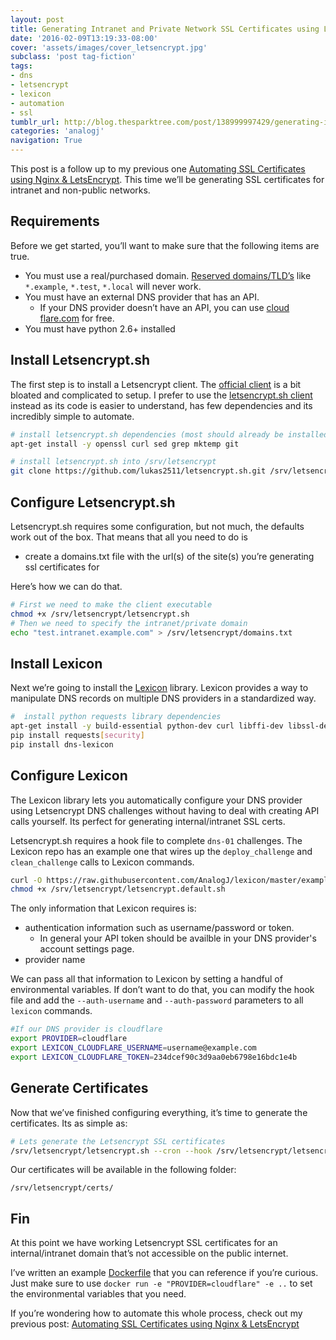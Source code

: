 ```yaml
---
layout: post
title: Generating Intranet and Private Network SSL Certificates using LetsEncrypt
date: '2016-02-09T13:19:33-08:00'
cover: 'assets/images/cover_letsencrypt.jpg'
subclass: 'post tag-fiction'
tags:
- dns
- letsencrypt
- lexicon
- automation
- ssl
tumblr_url: http://blog.thesparktree.com/post/138999997429/generating-intranet-and-private-network-ssl
categories: 'analogj'
navigation: True
---
```

This post is a follow up to my previous one [Automating SSL Certificates using Nginx & LetsEncrypt](http://blog.thesparktree.com/post/138452017979/automating-ssl-certificates-using-nginx). This time we’ll be generating SSL certificates for intranet and non-public networks.

## Requirements
Before we get started, you’ll want to make sure that the following items are true.

- You must use a real/purchased domain. [Reserved domains/TLD’s](https://en.wikipedia.org/wiki/Top-level_domain#Reserved_domains) like `*.example`, `*.test`, `*.local` will never work.
- You must have an external DNS provider that has an API.
	- If your DNS provider doesn’t have an API, you can use [cloud flare.com](https://www.cloudflare.com) for free.
- You must have python 2.6+ installed

## Install Letsencrypt.sh
The first step is to install a Letsencrypt client. The [official client](https://github.com/letsencrypt/letsencrypt) is a bit bloated and complicated to setup. I prefer to use the [letsencrypt.sh client](https://github.com/lukas2511/letsencrypt.sh) instead as its code is easier to understand, has few dependencies and its incredibly simple to automate.

```bash
# install letsencrypt.sh dependencies (most should already be installed)
apt-get install -y openssl curl sed grep mktemp git

# install letsencrypt.sh into /srv/letsencrypt
git clone https://github.com/lukas2511/letsencrypt.sh.git /srv/letsencrypt
```

## Configure Letsencrypt.sh
Letsencrypt.sh requires some configuration, but not much, the defaults work out of the box. That means that all you need to do is

- create a domains.txt file with the url(s) of the site(s) you’re generating ssl certificates for

Here’s how we can do that.

```bash
# First we need to make the client executable
chmod +x /srv/letsencrypt/letsencrypt.sh
# Then we need to specify the intranet/private domain
echo "test.intranet.example.com" > /srv/letsencrypt/domains.txt
```

## Install Lexicon
Next we’re going to install the [Lexicon](https://github.com/AnalogJ/lexicon) library. Lexicon provides a way to manipulate DNS records on multiple DNS providers in a standardized way.

```bash
#  install python requests library dependencies
apt-get install -y build-essential python-dev curl libffi-dev libssl-dev
pip install requests[security]
pip install dns-lexicon
```

## Configure Lexicon
 The Lexicon library lets you automatically configure your DNS provider using Letsencrypt DNS challenges without having to deal with creating API calls yourself. Its perfect for generating internal/intranet SSL certs.

Letsencrypt.sh requires a hook file to complete `dns-01` challenges. The Lexicon repo has an example one that wires up the `deploy_challenge` and `clean_challenge` calls to Lexicon commands.

```bash
curl -O https://raw.githubusercontent.com/AnalogJ/lexicon/master/examples/letsencrypt.default.sh /srv/letsencrypt
chmod +x /srv/letsencrypt/letsencrypt.default.sh
```

The only information that Lexicon requires is:

- authentication information such as username/password or token.
  - In general your API token should be availble in your DNS provider's account settings page.
- provider name

We can pass all that information to Lexicon by setting a handful of environmental variables. If don’t want to do that, you can modify the hook file and add the `--auth-username` and `--auth-password` parameters to all `lexicon` commands.

```bash
#If our DNS provider is cloudflare
export PROVIDER=cloudflare
export LEXICON_CLOUDFLARE_USERNAME=username@example.com
export LEXICON_CLOUDFLARE_TOKEN=234dcef90c3d9aa0eb6798e16bdc1e4b
```

## Generate Certificates
Now that we’ve finished configuring everything, it’s time to generate the certificates. Its as simple as:

```bash
# Lets generate the Letsencrypt SSL certificates
/srv/letsencrypt/letsencrypt.sh --cron --hook /srv/letsencrypt/letsencrypt.default.sh --challenge dns-01
```

Our certificates will be available in the following folder:

	/srv/letsencrypt/certs/

## Fin
At this point we have working Letsencrypt SSL certificates for an internal/intranet domain that’s not accessible on the public internet.

I’ve written an example [Dockerfile](https://github.com/AnalogJ/lexicon/blob/master/Dockerfile) that you can reference if you’re curious. Just make sure to use `docker run -e "PROVIDER=cloudflare" -e ..` to set the environmental variables that you need.

If you’re wondering how to automate this whole process, check out my previous post: [Automating SSL Certificates using Nginx & LetsEncrypt](http://blog.thesparktree.com/post/138452017979/automating-ssl-certificates-using-nginx)